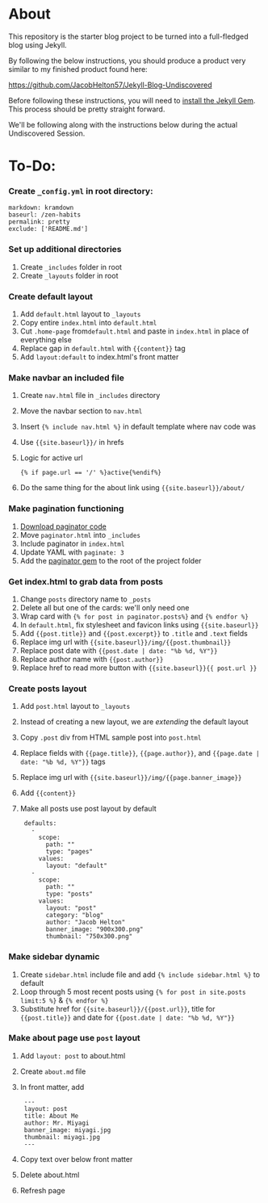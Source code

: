 # About

This repository is the starter blog project to be turned into a full-fledged blog using Jekyll.

By following the below instructions, you should produce a product very similar to my finished product found here:

https://github.com/JacobHelton57/Jekyll-Blog-Undiscovered

Before following these instructions, you will need to [install the Jekyll Gem](https://jekyllrb.com/docs/installation/). This process should be pretty straight forward.

We'll be following along with the instructions below during the actual Undiscovered Session.

# To-Do:

### Create `_config.yml` in root directory:

    markdown: kramdown
    baseurl: /zen-habits
    permalink: pretty
    exclude: ['README.md']

### Set up additional directories
1. Create `_includes` folder in root
1. Create `_layouts` folder in root

### Create default layout
1. Add `default.html` layout to `_layouts`
1. Copy entire `index.html` into `default.html`
1. Cut `.home-page` from`default.html` and paste in `index.html` in place of everything else
1. Replace gap in `default.html` with `{{content}}` tag
1. Add `layout:default` to index.html's front matter

### Make navbar an included file
1. Create `nav.html` file in `_includes` directory
1. Move the navbar section to `nav.html`
1. Insert `{% include nav.html %}` in default template where nav code was
1. Use `{{site.baseurl}}/` in hrefs
1. Logic for active url

    `{% if page.url == '/' %}active{%endif%}`

1. Do the same thing for the about link using `{{site.baseurl}}/about/`

### Make pagination functioning
1. [Download paginator code](https://gist.github.com/JacobHelton57/86e84ad99d59955f8a5c510010144e6e)
1. Move `paginator.html` into `_includes`
1. Include paginator in `index.html`
1. Update YAML with `paginate: 3`
1. Add the [paginator gem](https://gist.github.com/JacobHelton57/a448d7c8ea3b6617f1dd42b847805586) to the root of the project folder

### Get index.html to grab data from posts
1. Change `posts` directory name to `_posts`
1. Delete all but one of the cards: we'll only need one
1. Wrap card with `{% for post in paginator.posts%}` and `{% endfor %}`
1. In `default.html`, fix stylesheet and favicon links using `{{site.baseurl}}`
1. Add `{{post.title}}` and `{{post.excerpt}}` to `.title` and `.text` fields
1. Replace img url with `{{site.baseurl}}/img/{{post.thumbnail}}`
1. Replace post date with `{{post.date | date: "%b %d, %Y"}}`
1. Replace author name with `{{post.author}}`
1. Replace href to read more button with `{{site.baseurl}}{{ post.url }}`

### Create posts layout
1. Add `post.html` layout to `_layouts`
1. Instead of creating a new layout, we are _extending_ the default layout
1. Copy `.post` div from HTML sample post into `post.html`
1. Replace fields with `{{page.title}}`, `{{page.author}}`, and `{{page.date | date: "%b %d, %Y"}}` tags
1. Replace img url with `{{site.baseurl}}/img/{{page.banner_image}}`
1. Add `{{content}}`
1. Make all posts use post layout by default

        defaults:
          -
            scope:
              path: ""
              type: "pages"
            values:
              layout: "default"
          -
            scope:
              path: ""
              type: "posts"
            values:
              layout: "post"
              category: "blog"
              author: "Jacob Helton"
              banner_image: "900x300.png"
              thumbnail: "750x300.png"

### Make sidebar dynamic
1. Create `sidebar.html` include file and add `{% include sidebar.html %}` to default
1. Loop through 5 most recent posts using `{% for post in site.posts limit:5 %}` & `{% endfor %}`
1. Substitute href for `{{site.baseurl}}/{{post.url}}`, title for `{{post.title}}` and date for `{{post.date | date: "%b %d, %Y"}}`

### Make about page use `post` layout
1. Add `layout: post` to about.html
1. Create `about.md` file
1. In front matter, add

        ---
        layout: post
        title: About Me
        author: Mr. Miyagi
        banner_image: miyagi.jpg
        thumbnail: miyagi.jpg
        ---
        
1. Copy text over below front matter
1. Delete about.html
1. Refresh page


